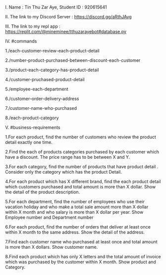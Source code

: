 I. Name : Tin Thu Zar Aye, Student ID : 920615641
 
II. The link to my Discord Server : https://discord.gg/aRthJAvg

III. The link to my repl app : https://replit.com/@mineminee/tthuzarayebot#database.py

IV. #commands

1./each-customer-review-each-product-detail

2./number-product-purchased-between-discount-each-customer

3./product-each-category-has-product-detail

4./customer-pruchased-product-detail

5./employee-each-department

6./customer-order-delivery-address

7./customer-name-who-purchased

8./each-product-category
  
V. #business-requirements

1.For each product, find the number of customers who review the product detail exactly one time.

2.Find the each of products categories purchased by each customer which have a discount. The price range has to be between X and Y. 

3.For each category, find the number of products that have product detail . Consider only the category which has the product Detail.

4.For each product which has X different brand, find the each product detail which customers  purchased and total amount is more than X dollar.
Show the detail of the product description.

5.For each department, find the number of employees who use their vacation holiday and who make a total sale amount  more than X dollar within X month and who salary is more than X dollar per year.
Show Employee number and Department number

6.For each product, find the number of orders that deliver at least once within X month to the same address.
Show the detail of the address.

7.Find each customer name who purchased at least once and total amount is more than X dollars.
Show customer name.

8.Find each product which has only X letters and the total amount of invoice which was purchased by the customer within X month.
Show product and Category.
